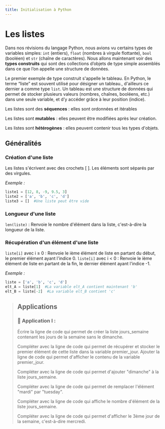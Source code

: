 ```yaml
---
title: Initialisation à Python
---
```


<script src="https://cdn.jsdelivr.net/npm/mathjax@3/es5/tex-mml-chtml.js"></script>

# Les listes

Dans nos révisions du langage Python, nous avions vu certains types de variables simples: `int` (entiers), `float` (nombres à virgule flottante), `bool` (booléen) et `str` (chaîne de caractères). Nous allons maintenant voir des **types construits** qui sont des collections d’objets de type simple assemblés dans ce que l’on appelle une structure de données.  

Le premier exemple de type construit s'appelle le tableau. En Python, le terme “liste” est souvent utilisé pour désigner un tableau., d'ailleurs ce dernier a comme type `list`.
Un tableau est une structure de données qui permet de stocker plusieurs valeurs (nombres, chaînes, booléens, etc.) dans une seule variable, et d’y accéder grâce à leur position (indice).

Les listes sont des **séquences** : elles sont ordonnées et itérables

Les listes sont **mutables** : elles peuvent être modifiées après leur création.

Les listes sont **hétérogènes** : elles peuvent contenir tous les types d'objets.

## Généralités
### Création d'une liste
Les listes s'écrivent avec des crochets [ ]. Les éléments sont séparés par des virgules.

*Exemple :*

```python
liste1 = [12, 8, -9, 9.5, 3]
liste2 = ['a', 'b', 'c', 'd']
liste3 = []  #Une liste peut être vide
```

### Longueur d'une liste

`len(liste)` :	Renvoie le nombre d'élément dans la liste, c'est-à-dire la longueur de la liste.  

### Récupération d'un élément d'une liste

`liste[i]` avec i ≥ 0 :	Renvoie le ième élément de liste en partant du début, le premier élément ayant l'indice 0.
`liste[i]` avec i < 0 :	Renvoie le ième élément de liste en partant de la fin, le dernier élément ayant l'indice -1.

*Exemple :*

```python
liste = ['a', 'b', 'c', 'd']
elt_A = liste[1]  #La variable elt_A contient maintenant 'b'
elt_B = liste[-2]  #La variable elt_B contient 'c'
```

> ## Applications
>
> ### 🐍 Application I : 
>
> Écrire la ligne de code qui permet de créer la liste jours_semaine contenant les jours de la semaine sans le dimanche.
>
>Compléter avec la ligne de code qui permet de récupérer et stocker le premier élément de cette liste dans la variable premier_jour. Ajouter la ligne de code qui permet d'afficher le contenu de la variable premier_jour.
>
>Compléter avec la ligne de code qui permet d'ajouter "dimanche" à la liste jours_semaine.
>
>Compléter avec la ligne de code qui permet de remplacer l'élément "mardi" par "tuesday".
>
>Compléter avec la ligne de code qui affiche le nombre d'élément de la liste jours_semaine.
>
>Compléter avec la ligne de code qui permet d'afficher le 3ème jour de la semaine, c'est-à-dire mercredi.
>

<!-- 

> ### 🐍 Application II : 

## Modification d'une liste

### Remplacement d'une valeur par une nouvelle valeur

`liste[i] = x` avec i≥0 : Modifie liste en remplaçant l'élément d'indice i par x, le premier élément ayant l'indice 0.
`liste[i] = x` avec i<0 : Modifie liste en remplaçant l'élément d'indice i par x en partant de la fin de la liste, le dernier élément ayant l'indice -1.

*Exemple :*

```python
liste = [12, 8, -9, 9.5, 3]
liste[1] = 'a'  #La variable liste est maintenant égale à [12, 'a', -9, 9.5, 3]
```


-->
